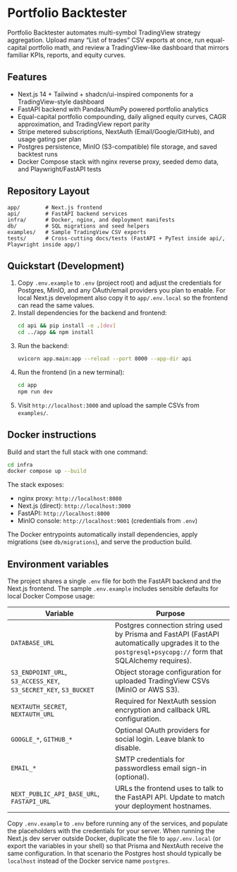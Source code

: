 # Portfolio Backtester

Portfolio Backtester automates multi-symbol TradingView strategy aggregation. Upload many “List of trades” CSV exports at once, run equal-capital portfolio math, and review a TradingView-like dashboard that mirrors familiar KPIs, reports, and equity curves.

## Features
- Next.js 14 + Tailwind + shadcn/ui-inspired components for a TradingView-style dashboard
- FastAPI backend with Pandas/NumPy powered portfolio analytics
- Equal-capital portfolio compounding, daily aligned equity curves, CAGR approximation, and TradingView report parity
- Stripe metered subscriptions, NextAuth (Email/Google/GitHub), and usage gating per plan
- Postgres persistence, MinIO (S3-compatible) file storage, and saved backtest runs
- Docker Compose stack with nginx reverse proxy, seeded demo data, and Playwright/FastAPI tests

## Repository Layout
```
app/        # Next.js frontend
api/        # FastAPI backend services
infra/      # Docker, nginx, and deployment manifests
db/         # SQL migrations and seed helpers
examples/   # Sample TradingView CSV exports
tests/      # Cross-cutting docs/tests (FastAPI + PyTest inside api/, Playwright inside app/)
```

## Quickstart (Development)

1. Copy `.env.example` to `.env` (project root) and adjust the credentials for Postgres, MinIO, and any OAuth/email providers you plan to enable. For local Next.js development also copy it to `app/.env.local` so the frontend can read the same values.
2. Install dependencies for the backend and frontend:
   ```bash
   cd api && pip install -e .[dev]
   cd ../app && npm install
   ```
3. Run the backend:
   ```bash
   uvicorn app.main:app --reload --port 8000 --app-dir api
   ```
4. Run the frontend (in a new terminal):
   ```bash
   cd app
   npm run dev
   ```
5. Visit `http://localhost:3000` and upload the sample CSVs from `examples/`.

## Docker instructions

Build and start the full stack with one command:

```bash
cd infra
docker compose up --build
```

The stack exposes:

- nginx proxy: `http://localhost:8080`
- Next.js (direct): `http://localhost:3000`
- FastAPI: `http://localhost:8000`
- MinIO console: `http://localhost:9001` (credentials from `.env`)

The Docker entrypoints automatically install dependencies, apply migrations (see `db/migrations`), and serve the production build.

## Environment variables

The project shares a single `.env` file for both the FastAPI backend and the Next.js frontend. The sample `.env.example` includes sensible defaults for local Docker Compose usage:

| Variable | Purpose |
| --- | --- |
| `DATABASE_URL` | Postgres connection string used by Prisma and FastAPI (FastAPI automatically upgrades it to the `postgresql+psycopg://` form that SQLAlchemy requires). |
| `S3_ENDPOINT_URL`, `S3_ACCESS_KEY`, `S3_SECRET_KEY`, `S3_BUCKET` | Object storage configuration for uploaded TradingView CSVs (MinIO or AWS S3). |
| `NEXTAUTH_SECRET`, `NEXTAUTH_URL` | Required for NextAuth session encryption and callback URL configuration. |
| `GOOGLE_*`, `GITHUB_*` | Optional OAuth providers for social login. Leave blank to disable. |
| `EMAIL_*` | SMTP credentials for passwordless email sign-in (optional). |
| `NEXT_PUBLIC_API_BASE_URL`, `FASTAPI_URL` | URLs the frontend uses to talk to the FastAPI API. Update to match your deployment hostnames. |

Copy `.env.example` to `.env` before running any of the services, and populate the placeholders with the credentials for your server. When running the Next.js dev server outside Docker, duplicate the file to `app/.env.local` (or export the variables in your shell) so that Prisma and NextAuth receive the same configuration. In that scenario the Postgres host should typically be `localhost` instead of the Docker service name `postgres`.

